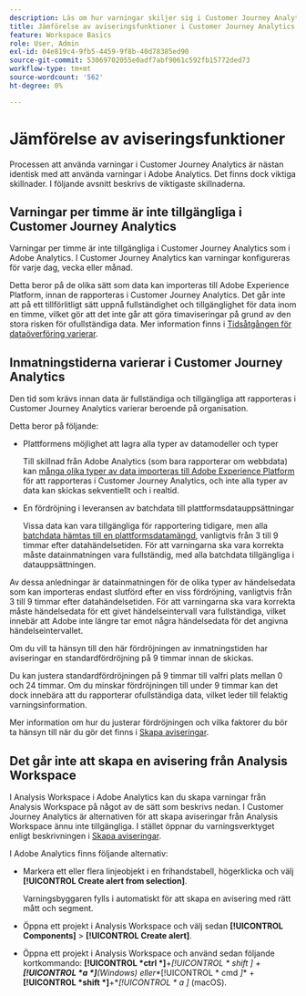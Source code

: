 ```yaml
---
description: Läs om hur varningar skiljer sig i Customer Journey Analytics från Adobe Analytics
title: Jämförelse av aviseringsfunktioner i Customer Journey Analytics och Adobe Analytics
feature: Workspace Basics
role: User, Admin
exl-id: 04e819c4-9fb5-4459-9f8b-40d78385ed90
source-git-commit: 53069702055e0adf7abf9061c592fb15772ded73
workflow-type: tm+mt
source-wordcount: '562'
ht-degree: 0%

---
```


# Jämförelse av aviseringsfunktioner

Processen att använda varningar i Customer Journey Analytics är nästan identisk med att använda varningar i Adobe Analytics. Det finns dock viktiga skillnader. I följande avsnitt beskrivs de viktigaste skillnaderna.

## Varningar per timme är inte tillgängliga i Customer Journey Analytics

Varningar per timme är inte tillgängliga i Customer Journey Analytics som i Adobe Analytics. I Customer Journey Analytics kan varningar konfigureras för varje dag, vecka eller månad.

Detta beror på de olika sätt som data kan importeras till Adobe Experience Platform, innan de rapporteras i Customer Journey Analytics. Det går inte att på ett tillförlitligt sätt uppnå fullständighet och tillgänglighet för data inom en timme, vilket gör att det inte går att göra timaviseringar på grund av den stora risken för ofullständiga data. Mer information finns i [Tidsåtgången för dataöverföring varierar](#data-ingestion-times-vary-in-customer-journey-analytics).

## Inmatningstiderna varierar i Customer Journey Analytics

Den tid som krävs innan data är fullständiga och tillgängliga att rapporteras i Customer Journey Analytics varierar beroende på organisation.

Detta beror på följande:

* Plattformens möjlighet att lagra alla typer av datamodeller och typer

  Till skillnad från Adobe Analytics (som bara rapporterar om webbdata) kan [många olika typer av data importeras till Adobe Experience Platform](/help/data-ingestion/data-ingestion.md) för att rapporteras i Customer Journey Analytics, och inte alla typer av data kan skickas sekventiellt och i realtid.

* En fördröjning i leveransen av batchdata till plattformsdatauppsättningar

  Vissa data kan vara tillgängliga för rapportering tidigare, men alla [batchdata hämtas till en plattformsdatamängd](/help/data-ingestion/data-ingestion.md#ingest-and-use-batch-data.), vanligtvis från 3 till 9 timmar efter datahändelsetiden. För att varningarna ska vara korrekta måste datainmatningen vara fullständig, med alla batchdata tillgängliga i datauppsättningen. <!--3 to 9 hours is a sweet spot, what we are suggesting.  -->

Av dessa anledningar är datainmatningen för de olika typer av händelsedata som kan importeras endast slutförd efter en viss fördröjning, vanligtvis från 3 till 9 timmar efter datahändelsetiden. För att varningarna ska vara korrekta måste händelsedata för ett givet händelseintervall vara fullständiga, vilket innebär att Adobe inte längre tar emot några händelsedata för det angivna händelseintervallet.

Om du vill ta hänsyn till den här fördröjningen av inmatningstiden har aviseringar en standardfördröjning på 9 timmar innan de skickas.

Du kan justera standardfördröjningen på 9 timmar till valfri plats mellan 0 och 24 timmar. Om du minskar fördröjningen till under 9 timmar kan det dock innebära att du rapporterar ofullständiga data, vilket leder till felaktig varningsinformation.

Mer information om hur du justerar fördröjningen och vilka faktorer du bör ta hänsyn till när du gör det finns i [Skapa aviseringar](/help/components/c-intelligent-alerts/alert-builder.md).

<!-- Starting with "However," the rest of this information should probably go into the actual documentation where we document the option to adjust the delay. -->

## Det går inte att skapa en avisering från Analysis Workspace

I Analysis Workspace i Adobe Analytics kan du skapa varningar från Analysis Workspace på något av de sätt som beskrivs nedan. I Customer Journey Analytics är alternativen för att skapa aviseringar från Analysis Workspace ännu inte tillgängliga. I stället öppnar du varningsverktyget enligt beskrivningen i [Skapa aviseringar](/help/components/c-intelligent-alerts/alert-builder.md).

I Adobe Analytics finns följande alternativ:

* Markera ett eller flera linjeobjekt i en frihandstabell, högerklicka och välj **[!UICONTROL Create alert from selection]**.

  Varningsbyggaren fylls i automatiskt för att skapa en avisering med rätt mått och segment.

* Öppna ett projekt i Analysis Workspace och välj sedan **[!UICONTROL Components]** > **[!UICONTROL Create alert]**.

* Öppna ett projekt i Analysis Workspace och använd sedan följande kortkommando: **[!UICONTROL *ctrl *]**+**[!UICONTROL * shift *]** + **[!UICONTROL *a *]**(Windows) eller**[!UICONTROL * cmd *]** + **[!UICONTROL *shift *]**+**[!UICONTROL * a *]** (macOS).
